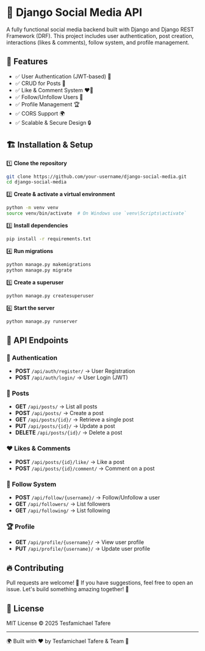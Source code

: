 # 🚀 Django Social Media API

A fully functional social media backend built with Django and Django REST Framework (DRF). This project includes user authentication, post creation, interactions (likes & comments), follow system, and profile management.

## 📌 Features

- ✅ User Authentication (JWT-based) 🔐
- ✅ CRUD for Posts 📝
- ✅ Like & Comment System ❤️💬
- ✅ Follow/Unfollow Users 🔄
- ✅ Profile Management 🏆
- ✅ CORS Support 🌍
- ✅ Scalable & Secure Design 🔒

## 🏗️ Installation & Setup

1️⃣ **Clone the repository**

```bash
git clone https://github.com/your-username/django-social-media.git
cd django-social-media
```

2️⃣ **Create & activate a virtual environment**

```bash
python -m venv venv
source venv/bin/activate  # On Windows use `venv\Scripts\activate`
```

3️⃣ **Install dependencies**

```bash
pip install -r requirements.txt
```

4️⃣ **Run migrations**

```bash
python manage.py makemigrations
python manage.py migrate
```

5️⃣ **Create a superuser**

```bash
python manage.py createsuperuser
```

6️⃣ **Start the server**

```bash
python manage.py runserver
```

## 📡 API Endpoints

### 🔑 Authentication

- **POST** `/api/auth/register/` → User Registration
- **POST** `/api/auth/login/` → User Login (JWT)

### 📝 Posts

- **GET** `/api/posts/` → List all posts
- **POST** `/api/posts/` → Create a post
- **GET** `/api/posts/{id}/` → Retrieve a single post
- **PUT** `/api/posts/{id}/` → Update a post
- **DELETE** `/api/posts/{id}/` → Delete a post

### ❤️ Likes & Comments

- **POST** `/api/posts/{id}/like/` → Like a post
- **POST** `/api/posts/{id}/comment/` → Comment on a post

### 🔄 Follow System

- **POST** `/api/follow/{username}/` → Follow/Unfollow a user
- **GET** `/api/followers/` → List followers
- **GET** `/api/following/` → List following

### 🏆 Profile

- **GET** `/api/profile/{username}/` → View user profile
- **PUT** `/api/profile/{username}/` → Update user profile

## 🔥 Contributing

Pull requests are welcome! 🚀 If you have suggestions, feel free to open an issue. Let's build something amazing together! 💪

## 📜 License

MIT License © 2025 Tesfamichael Tafere

---

🌍 Built with ❤️ by Tesfamichael Tafere & Team 🚀
